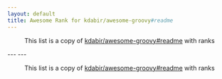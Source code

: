```yaml
---
layout: default
title: Awesome Rank for kdabir/awesome-groovy#readme
---
```


<p align="center">
	This list is a copy of <a href="https://github.com/kdabir/awesome-groovy#readme">kdabir/awesome-groovy#readme</a> with ranks
</p>
---
---
<p align="center">
	This list is a copy of <a href="https://github.com/kdabir/awesome-groovy#readme">kdabir/awesome-groovy#readme</a> with ranks
</p>
